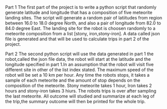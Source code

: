 

Part 1
	 The first part of the project is to write a python script that randomly generate latitude and longitude that has a composition of five meteorite landing sites. The script will generate a random pair of latiitudes from region between 16.0 to 18.0 degree North, and also a pair of longitude from 82.0 to 84.0 degree East. The landing site for the robot is choosen randomly to a meteorite composition from a list [stony, iron,stony-iron]. A data called json file is generated and that will be used to calculate trips in part 2 of the project.
 


Part 2
	The second python script will use the data generated in part 1 the robot,called the json file data, the robot will start at the latitude and the longitude specified in part 1.In an assumption that the robot will visit five different site in other of the list index stated. The maximum speed of the robot will be set a 10 km per hour. Any time the robots stops, it takes a sample of each meteorite and the amount of stop depends on the composition of the meteorite. Stony meteorite takes 1 hour, Iron takes 2 hours and stony-iron takes 3 hiurs. The robots trips is over after sampling the last meteorite. All outcome will studied and summarize at each leg of the trip,the summary outcome will then be printed for the whole trip. 
